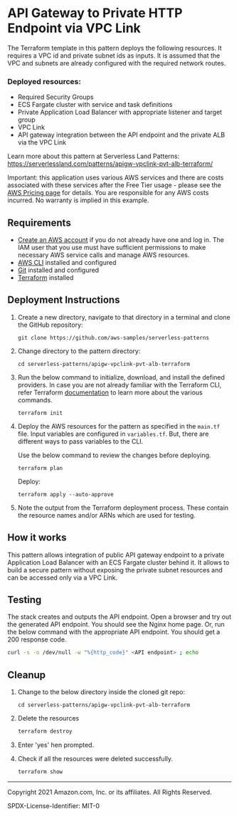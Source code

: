 # API Gateway to Private HTTP Endpoint via VPC Link

The Terraform template in this pattern deploys the following resources. It requires a VPC id and private subnet ids as inputs. It is assumed that the VPC and subnets are already configured with the required network routes.

### Deployed resources:
* Required Security Groups
* ECS Fargate cluster with service and task definitions
* Private Application Load Balancer with appropriate listener and target group
* VPC Link
* API gateway integration between the API endpoint and the private ALB via the VPC Link

Learn more about this pattern at Serverless Land Patterns: https://serverlessland.com/patterns/apigw-vpclink-pvt-alb-terraform/

Important: this application uses various AWS services and there are costs associated with these services after the Free Tier usage - please see the [AWS Pricing page](https://aws.amazon.com/pricing/) for details. You are responsible for any AWS costs incurred. No warranty is implied in this example.

## Requirements

* [Create an AWS account](https://portal.aws.amazon.com/gp/aws/developer/registration/index.html) if you do not already have one and log in. The IAM user that you use must have sufficient permissions to make necessary AWS service calls and manage AWS resources.
* [AWS CLI](https://docs.aws.amazon.com/cli/latest/userguide/install-cliv2.html) installed and configured
* [Git](https://git-scm.com/book/en/v2/Getting-Started-Installing-Git) installed and configured
* [Terraform](https://learn.hashicorp.com/tutorials/terraform/install-cli)  installed

## Deployment Instructions

1. Create a new directory, navigate to that directory in a terminal and clone the GitHub repository:
    ``` 
    git clone https://github.com/aws-samples/serverless-patterns
    ```
2. Change directory to the pattern directory:
    ```
    cd serverless-patterns/apigw-vpclink-pvt-alb-terraform
    ```
3. Run the below command to initialize, download, and install the defined providers. In case you are not already familiar with the Terraform CLI, refer Terraform [documentation](https://www.terraform.io/cli/commands) to learn more about the various commands.
    ```
    terraform init
    ```
4.  Deploy the AWS resources for the pattern as specified in the `main.tf` file. Input variables are configured in `variables.tf`. But, there are different ways to pass variables to the CLI.

    Use the below command to review the changes before deploying.
    ```
    terraform plan
    ```
    Deploy:
    ```
    terraform apply --auto-approve
    ```
5. Note the output from the Terraform deployment process. These contain the resource names and/or ARNs which are used for testing.

## How it works

This pattern allows integration of public API gateway endpoint to a private Application Load Balancer with an ECS Fargate cluster behind it. It allows to build a secure pattern without exposing the private subnet resources and can be accessed only via a VPC Link.

## Testing

The stack creates and outputs the API endpoint. Open a browser and try out the generated API endpoint. You should see the Nginx home page.
Or, run the below command with the appropriate API endpoint. You should get a 200 response code.

```bash
curl -s -o /dev/null -w "%{http_code}" <API endpoint> ; echo
```

## Cleanup
 
1. Change to the below directory inside the cloned git repo:
    ```
    cd serverless-patterns/apigw-vpclink-pvt-alb-terraform
    ```
2. Delete the resources
    ```bash
    terraform destroy
    ```
3. Enter 'yes' hen prompted.

4. Check if all the resources were deleted successfully.
    ```bash
    terraform show
    ```
----
Copyright 2021 Amazon.com, Inc. or its affiliates. All Rights Reserved.

SPDX-License-Identifier: MIT-0
